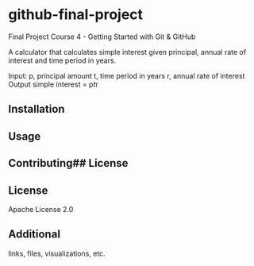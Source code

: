 # github-final-project
Final Project Course 4 - Getting Started with Git &amp; GitHub

A calculator that calculates simple interest given principal, annual rate of interest and time period in years.

Input:
   p, principal amount
   t, time period in years
   r, annual rate of interest
Output
   simple interest = p*t*r

## Installation
## Usage
## Contributing## License
## License
Apache License 2.0
## Additional
links, files, visualizations, etc.
